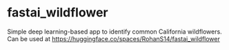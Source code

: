 # fastai_wildflower
Simple deep learning-based app to identify common California wildflowers. Can be used at https://huggingface.co/spaces/RohanS14/fastai_wildflower
